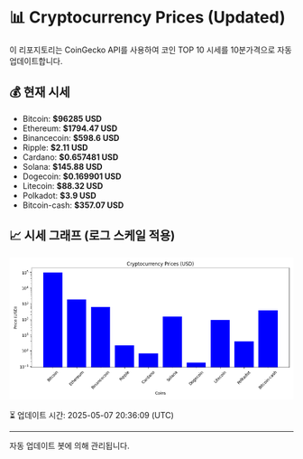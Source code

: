 
# 📊 Cryptocurrency Prices (Updated)

이 리포지토리는 CoinGecko API를 사용하여 코인 TOP 10 시세를 10분가격으로 자동 업데이트합니다.

## 💰 현재 시세
- Bitcoin: **$96285 USD**
- Ethereum: **$1794.47 USD**
- Binancecoin: **$598.6 USD**
- Ripple: **$2.11 USD**
- Cardano: **$0.657481 USD**
- Solana: **$145.88 USD**
- Dogecoin: **$0.169901 USD**
- Litecoin: **$88.32 USD**
- Polkadot: **$3.9 USD**
- Bitcoin-cash: **$357.07 USD**

## 📈 시세 그래프 (로그 스케일 적용)
![Crypto Prices](crypto_prices.png)

⏳ 업데이트 시간: 2025-05-07 20:36:09 (UTC)

---
자동 업데이트 봇에 의해 관리됩니다.
